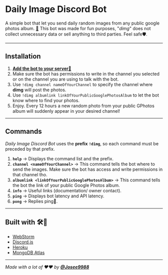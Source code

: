 # **Daily Image Discord Bot**

A simple bot that let you send daily random images from any public google photos
album. **[🤖](https://discord.com/oauth2/authorize?client_id=806274731245436960&permissions=3072&scope=bot
)**
This bot was made for fun purposes, "*dimg*" does not collect unnecessary data or sell anything to third parties. Feel
safe🛡️.


---

## **Installation**

1. **[Add the bot to your server🤖](https://discord.com/oauth2/authorize?client_id=806274731245436960&permissions=3072&scope=bot
   )**
2. Make sure the bot has permissions to write in the channel you selected or on the channel you are using to talk with
   the bot.
3. Use `!dimg channel nameOfYourChannel` to specify the channel where **dimg** will post the photos.
4. Use `!dimg albumlink linkOfYourPublicGooglePhotosAlbum` to let the bot know where to find your photos.
5. Enjoy. Every 12 hours a new random photo from your public GPhotos album will suddenly appear in your desired channel!

---

## **Commands**

*Daily Image Discord Bot* uses the **prefix** **`!dimg`**, so each command must be preceded by that prefix.

1. **`help`** -> Displays the command list and the prefix.
2. **`channel <nameOfYourChannel>`** -> This command tells the bot where to send the images. Make sure the bot has
   access and write permissions in that channel tho.
3. **`albumlink <linkOfYourPublicGooglePhotosAlbum>`** ->  This command tells the bot the link of your public Google
   Photos album.
4. **`info`** -> Useful links (documentation/ owner contact).
5. **`ping`** -> Displays bot latency and API latency.
6. **`pong`** -> Replies ping🤪.

---

## **Built with** 🛠️🔧

- [WebStorm](https://www.jetbrains.com/webstorm/)
- [Discord.js](https://discord.js.org/#/)
- [Heroku](https://heroku.com/)
- [MongoDB Atlas](https://www.mongodb.com/cloud/atlas)

---

_Made with a lot of ❤️❤️ by **[@Josee9988](https://github.com/Josee9988)**_
